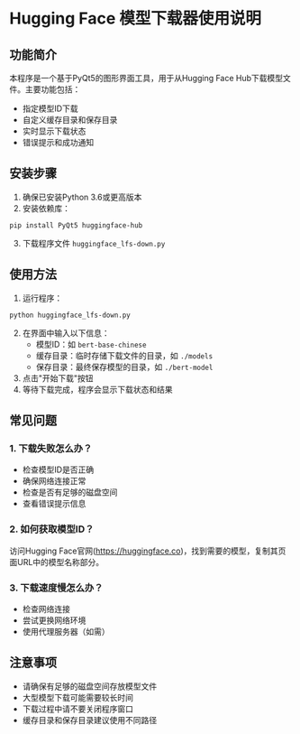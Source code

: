 # Hugging Face 模型下载器使用说明

## 功能简介
本程序是一个基于PyQt5的图形界面工具，用于从Hugging Face Hub下载模型文件。主要功能包括：
- 指定模型ID下载
- 自定义缓存目录和保存目录
- 实时显示下载状态
- 错误提示和成功通知

## 安装步骤
1. 确保已安装Python 3.6或更高版本
2. 安装依赖库：
```
pip install PyQt5 huggingface-hub
```
3. 下载程序文件 `huggingface_lfs-down.py`

## 使用方法
1. 运行程序：
```
python huggingface_lfs-down.py
```
2. 在界面中输入以下信息：
   - 模型ID：如 `bert-base-chinese`
   - 缓存目录：临时存储下载文件的目录，如 `./models`
   - 保存目录：最终保存模型的目录，如 `./bert-model`
3. 点击"开始下载"按钮
4. 等待下载完成，程序会显示下载状态和结果

## 常见问题
### 1. 下载失败怎么办？
- 检查模型ID是否正确
- 确保网络连接正常
- 检查是否有足够的磁盘空间
- 查看错误提示信息

### 2. 如何获取模型ID？
访问Hugging Face官网(https://huggingface.co)，找到需要的模型，复制其页面URL中的模型名称部分。

### 3. 下载速度慢怎么办？
- 检查网络连接
- 尝试更换网络环境
- 使用代理服务器（如需）

## 注意事项
- 请确保有足够的磁盘空间存放模型文件
- 大型模型下载可能需要较长时间
- 下载过程中请不要关闭程序窗口
- 缓存目录和保存目录建议使用不同路径
